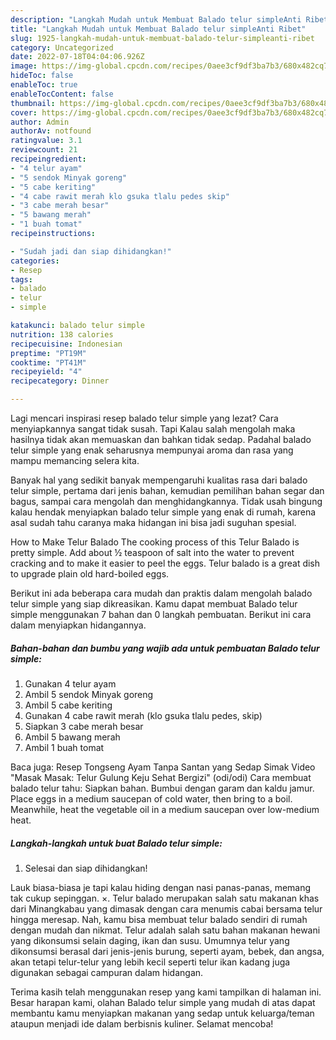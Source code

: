 ```yaml
---
description: "Langkah Mudah untuk Membuat Balado telur simpleAnti Ribet"
title: "Langkah Mudah untuk Membuat Balado telur simpleAnti Ribet"
slug: 1925-langkah-mudah-untuk-membuat-balado-telur-simpleanti-ribet
category: Uncategorized
date: 2022-07-18T04:04:06.926Z
image: https://img-global.cpcdn.com/recipes/0aee3cf9df3ba7b3/680x482cq70/balado-telur-simple-foto-resep-utama.jpg
hideToc: false
enableToc: true
enableTocContent: false
thumbnail: https://img-global.cpcdn.com/recipes/0aee3cf9df3ba7b3/680x482cq70/balado-telur-simple-foto-resep-utama.jpg
cover: https://img-global.cpcdn.com/recipes/0aee3cf9df3ba7b3/680x482cq70/balado-telur-simple-foto-resep-utama.jpg
author: Admin
authorAv: notfound
ratingvalue: 3.1
reviewcount: 21
recipeingredient:
- "4 telur ayam"
- "5 sendok Minyak goreng"
- "5 cabe keriting"
- "4 cabe rawit merah klo gsuka tlalu pedes skip"
- "3 cabe merah besar"
- "5 bawang merah"
- "1 buah tomat"
recipeinstructions:

- "Sudah jadi dan siap dihidangkan!"
categories:
- Resep
tags:
- balado
- telur
- simple

katakunci: balado telur simple 
nutrition: 138 calories
recipecuisine: Indonesian
preptime: "PT19M"
cooktime: "PT41M"
recipeyield: "4"
recipecategory: Dinner

---
```



Lagi mencari inspirasi resep balado telur simple yang lezat? Cara menyiapkannya sangat tidak susah. Tapi Kalau salah mengolah maka hasilnya tidak akan memuaskan dan bahkan tidak sedap. Padahal balado telur simple yang enak seharusnya mempunyai aroma dan rasa yang mampu memancing selera kita.


Banyak hal yang sedikit banyak mempengaruhi kualitas rasa dari balado telur simple, pertama dari jenis bahan, kemudian pemilihan bahan segar dan bagus, sampai cara mengolah dan menghidangkannya. Tidak usah bingung kalau hendak menyiapkan balado telur simple yang enak di rumah, karena asal sudah tahu caranya maka hidangan ini bisa jadi suguhan spesial.

How to Make Telur Balado The cooking process of this Telur Balado is pretty simple. Add about ½ teaspoon of salt into the water to prevent cracking and to make it easier to peel the eggs. Telur balado is a great dish to upgrade plain old hard-boiled eggs.


Berikut ini ada beberapa cara mudah dan praktis dalam mengolah balado telur simple yang siap dikreasikan. Kamu dapat membuat Balado telur simple menggunakan 7 bahan dan 0 langkah pembuatan. Berikut ini cara dalam menyiapkan hidangannya.

<!--inarticleads1-->

##### Bahan-bahan dan bumbu yang wajib ada untuk pembuatan Balado telur simple:

1. Gunakan 4 telur ayam
1. Ambil 5 sendok Minyak goreng
1. Ambil 5 cabe keriting
1. Gunakan 4 cabe rawit merah (klo gsuka tlalu pedes, skip)
1. Siapkan 3 cabe merah besar
1. Ambil 5 bawang merah
1. Ambil 1 buah tomat


Baca juga: Resep Tongseng Ayam Tanpa Santan yang Sedap Simak Video &#34;Masak Masak: Telur Gulung Keju Sehat Bergizi&#34; (odi/odi) Cara membuat balado telur tahu: Siapkan bahan. Bumbui dengan garam dan kaldu jamur. Place eggs in a medium saucepan of cold water, then bring to a boil. Meanwhile, heat the vegetable oil in a medium saucepan over low-medium heat. 

<!--inarticleads2-->

##### Langkah-langkah untuk buat Balado telur simple:


1. Selesai dan siap dihidangkan!

Lauk biasa-biasa je tapi kalau hiding dengan nasi panas-panas, memang tak cukup sepinggan. ×. Telur balado merupakan salah satu makanan khas dari Minangkabau yang dimasak dengan cara menumis cabai bersama telur hingga meresap. Nah, kamu bisa membuat telur balado sendiri di rumah dengan mudah dan nikmat. Telur adalah salah satu bahan makanan hewani yang dikonsumsi selain daging, ikan dan susu. Umumnya telur yang dikonsumsi berasal dari jenis-jenis burung, seperti ayam, bebek, dan angsa, akan tetapi telur-telur yang lebih kecil seperti telur ikan kadang juga digunakan sebagai campuran dalam hidangan. 

Terima kasih telah menggunakan resep yang kami tampilkan di halaman ini. Besar harapan kami, olahan Balado telur simple yang mudah di atas dapat membantu kamu menyiapkan makanan yang sedap untuk keluarga/teman ataupun menjadi ide dalam berbisnis kuliner. Selamat mencoba!
